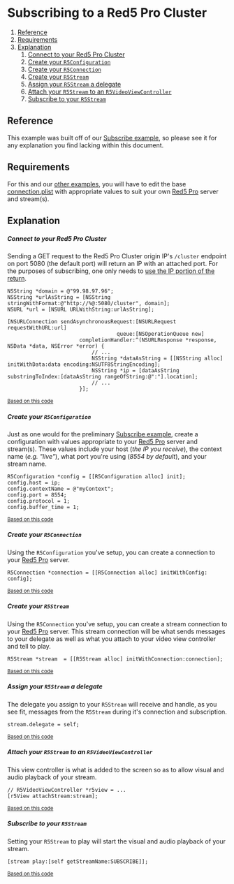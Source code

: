 # Subscribing to a Red5 Pro Cluster

<!-- MarkdownTOC -->

1. [Reference](#reference)
2. [Requirements](#requirements)
3. [Explanation](#explanation)
    1. [Connect to your Red5 Pro Cluster](#connect-to-your-red5-pro-cluster)
    2. [Create your `R5Configuration`](#create-your-r5configuration)
    3. [Create your `R5Connection`](#create-your-r5connection)
    4. [Create your `R5Stream`](#create-your-r5stream)
    5. [Assign your `R5Stream` a delegate](#assign-your-r5stream-a-delegate)
    6. [Attach your `R5Stream` to an `R5VideoViewController`](#attach-your-r5stream-to-an-r5videoviewcontroller)
    7. [Subscribe to your `R5Stream`](#subscribe-to-your-r5stream)

<!-- /MarkdownTOC -->

## Reference

This example was built off of our [Subscribe example](../Subscribe/ "Red5 Pro iOS Subscribe Example"), so please see it for any explanation you find lacking within this document.

## Requirements

For this and our [other examples](../ "Red5 Pro iOS Examples"), you will have to edit the base [connection.plist](../../connection.plist "A Red5 Pro configuration dictionary") with appropriate values to suit your own [Red5 Pro](https://red5pro.com/) server and stream(s).

## Explanation

##### Connect to your Red5 Pro Cluster
Sending a GET request to the Red5 Pro Cluster origin IP's `/cluster` endpoint on port 5080 (the default port) will return an IP with an attached port. For the purposes of subscribing, one only needs to [use the IP portion of the return](./ClusteringExample.m#L51-L54).

```objc
NSString *domain = @"99.98.97.96";
NSString *urlAsString = [NSString stringWithFormat:@"http://%@:5080/cluster", domain];
NSURL *url = [NSURL URLWithString:urlAsString];

[NSURLConnection sendAsynchronousRequest:[NSURLRequest requestWithURL:url]
                                   queue:[NSOperationQueue new]
                       completionHandler:^(NSURLResponse *response, NSData *data, NSError *error) {
                           // ...
                           NSString *dataAsString = [[NSString alloc] initWithData:data encoding:NSUTF8StringEncoding];
                           NSString *ip = [dataAsString substringToIndex:[dataAsString rangeOfString:@":"].location];
                           // ...
                       }];
```
<sup>[Based on this code](./ClusteringExample.m#L33-L40 "Connecting to your Red5 Pro Cluster origin")</sup>

##### Create your `R5Configuration`
Just as one would for the preliminary [Subscribe example](../Subscribe/), create a configuration with values appropriate to your [Red5 Pro](https://red5pro.com/) server and stream(s). These values include your host (_the IP you receive_), the context name (_e.g. "live"_), what port you're using (_8554 by default_), and your stream name.

```objc
R5Configuration *config = [[R5Configuration alloc] init];
config.host = ip;
config.contextName = @"myContext";
config.port = 8554;
config.protocol = 1;
config.buffer_time = 1;
```
<sup>[Based on this code](./ClusteringExample.m#L64-L71 "Creating an R5Configuration for Red5 Pro")</sup>

##### Create your `R5Connection`
Using the `R5Configuration` you've setup, you can create a connection to your [Red5 Pro](https://red5pro.com/) server.

```objc
R5Connection *connection = [[R5Connection alloc] initWithConfig: config];
```
<sup>[Based on this code](./ClusteringExample.m#L74 "Creating an R5Connection for Red5 Pro")</sup>

##### Create your `R5Stream`
Using the `R5Connection` you've setup, you can create a stream connection to your [Red5 Pro](https://red5pro.com/) server. This stream connection will be what sends messages to your delegate as well as what you attach to your video view controller and tell to play.

```objc
R5Stream *stream  = [[R5Stream alloc] initWithConnection:connection];
```
<sup>[Based on this code](./ClusteringExample.m#L79 "Creating an R5Stream for Red5 Pro")</sup>

##### Assign your `R5Stream` a delegate
The delegate you assign to your `R5Stream` will receive and handle, as you see fit, messages from the `R5Stream` during it's connection and subscription.

```objc
stream.delegate = self;
```
<sup>[Based on this code](./ClusteringExample.m#L82 "Assigning a delegate to a Red5 Pro R5Stream")</sup>

##### Attach your `R5Stream` to an `R5VideoViewController`
This view controller is what is added to the screen so as to allow visual and audio playback of your stream.

```objc
// R5VideoViewController *r5view = ...
[r5View attachStream:stream];
```
<sup>[Based on this code](./ClusteringExample.m#L85-L88 "Attaching an R5Stream to an R5VideoViewController for Red5 Pro")</sup>

##### Subscribe to your `R5Stream`
Setting your `R5Stream` to play will start the visual and audio playback of your stream.

```objc
[stream play:[self getStreamName:SUBSCRIBE]];
```
<sup>[Based on this code](./ClusteringExample.m#L91 "Subscribing to a stream on a Red5 Pro Cluster")</sup>
